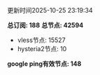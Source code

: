 更新时间2025-10-25 23:19:34

**总订阅: 188**
**总节点: 42594**
- vless节点: 15527
- hysteria2节点: 10

**google ping有效节点: 148**
